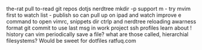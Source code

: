 the-rat pull to-read git repos
dotjs
nerdtree mkdir -p support
m - try mvim first
to watch list - publish so can pull up on ipad and watch
improve e command to open vimrc, snippets dir
ctrlp and nerdtree reloading awarness
format git commit to use last msg in work project
ssh profiles
learn about ! history
can vim periodically save a file?
what are those called, hierarchial filesystems?  Would be sweet for dotfiles
ratfuq.com

